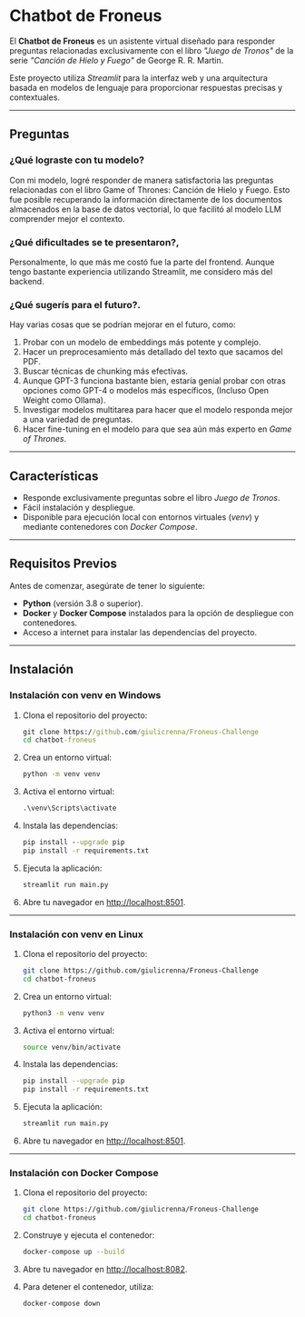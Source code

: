 # Chatbot de Froneus

El **Chatbot de Froneus** es un asistente virtual diseñado para responder preguntas relacionadas exclusivamente con el libro *"Juego de Tronos"* de la serie *"Canción de Hielo y Fuego"* de George R. R. Martin.

Este proyecto utiliza *Streamlit* para la interfaz web y una arquitectura basada en modelos de lenguaje para proporcionar respuestas precisas y contextuales.

---

## Preguntas

### ¿Qué lograste con tu modelo?
Con mi modelo, logré responder de manera satisfactoria las preguntas relacionadas con el libro Game of Thrones: Canción de Hielo y Fuego. Esto fue posible recuperando la información directamente de los documentos almacenados en la base de datos vectorial, lo que facilitó al modelo LLM comprender mejor el contexto.

### ¿Qué dificultades se te presentaron?,
Personalmente, lo que más me costó fue la parte del frontend. Aunque tengo bastante experiencia utilizando Streamlit, me considero más del backend.

### ¿Qué sugerís para el futuro?.

Hay varias cosas que se podrían mejorar en el futuro, como:  
1. Probar con un modelo de embeddings más potente y complejo.  
2. Hacer un preprocesamiento más detallado del texto que sacamos del PDF.  
3. Buscar técnicas de chunking más efectivas.  
4. Aunque GPT-3 funciona bastante bien, estaría genial probar con otras opciones como GPT-4 o modelos más específicos, (Incluso Open Weight como Ollama).  
5. Investigar modelos multitarea para hacer que el modelo responda mejor a una variedad de preguntas.  
6. Hacer fine-tuning en el modelo para que sea aún más experto en *Game of Thrones*.  

---

## Características

- Responde exclusivamente preguntas sobre el libro *Juego de Tronos*.
- Fácil instalación y despliegue.
- Disponible para ejecución local con entornos virtuales (*venv*) y mediante contenedores con *Docker Compose*.

---

## Requisitos Previos

Antes de comenzar, asegúrate de tener lo siguiente:

- **Python** (versión 3.8 o superior).
- **Docker** y **Docker Compose** instalados para la opción de despliegue con contenedores.
- Acceso a internet para instalar las dependencias del proyecto.

---

## Instalación

### Instalación con venv en Windows

1. Clona el repositorio del proyecto:
   ```cmd
   git clone https://github.com/giulicrenna/Froneus-Challenge
   cd chatbot-froneus
   ```

2. Crea un entorno virtual:
   ```cmd
   python -m venv venv
   ```

3. Activa el entorno virtual:
   ```cmd
   .\venv\Scripts\activate
   ```

4. Instala las dependencias:
   ```cmd
   pip install --upgrade pip
   pip install -r requirements.txt
   ```

5. Ejecuta la aplicación:
   ```cmd
   streamlit run main.py
   ```

6. Abre tu navegador en [http://localhost:8501](http://localhost:8501).

---

### Instalación con venv en Linux

1. Clona el repositorio del proyecto:
   ```bash
   git clone https://github.com/giulicrenna/Froneus-Challenge
   cd chatbot-froneus
   ```

2. Crea un entorno virtual:
   ```bash
   python3 -m venv venv
   ```

3. Activa el entorno virtual:
   ```bash
   source venv/bin/activate
   ```

4. Instala las dependencias:
   ```bash
   pip install --upgrade pip
   pip install -r requirements.txt
   ```

5. Ejecuta la aplicación:
   ```bash
   streamlit run main.py
   ```

6. Abre tu navegador en [http://localhost:8501](http://localhost:8501).

---

### Instalación con Docker Compose

1. Clona el repositorio del proyecto:
   ```bash
   git clone https://github.com/giulicrenna/Froneus-Challenge
   cd chatbot-froneus
   ```

2. Construye y ejecuta el contenedor:
   ```bash
   docker-compose up --build
   ```

3. Abre tu navegador en [http://localhost:8082](http://localhost:8082).

4. Para detener el contenedor, utiliza:
   ```bash
   docker-compose down
   ```
